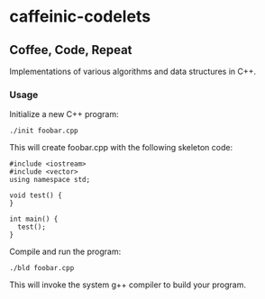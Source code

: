 # caffeinic-codelets
## Coffee, Code, Repeat

Implementations of various algorithms and data structures in C++.

### Usage
Initialize a new C++ program:
```
./init foobar.cpp
```

This will create foobar.cpp with the following skeleton code:

```
#include <iostream>
#include <vector>
using namespace std;

void test() {
}

int main() {
  test();
}
```

Compile and run the program:
```
./bld foobar.cpp
```

This will invoke the system g++ compiler to build your program.
